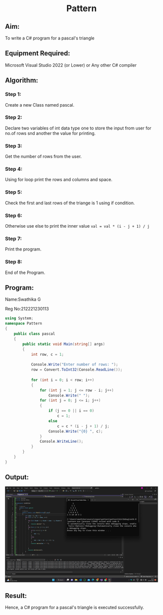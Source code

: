 # <p align="center">Pattern</p>
## Aim:
To write a C# program for a pascal's triangle
## Equipment Required:
Microsoft Visual Studio 2022 (or Lower) or Any other C# compiler
## Algorithm:
### Step 1:
Create a new Class named pascal.
### Step 2:
Declare two variables of int data type one to store the input from user for no.of rows snd another the value for printing.
### Step 3:
Get the number of rows from the user.
### Step 4:
Using for loop print the rows and columns and space.
### Step 5:
Check the first and last rows of the triange is 1 using if condition.
### Step 6:
Otherwise use else to print the inner value
```val = val * (i - j + 1) / j```
### Step 7:
Print the program.
### Step 8:
End of the Program.
## Program:
Name:Swathika G

Reg No:212221230113
```C#
using System;
namespace Pattern
{
    public class pascal
    {
        public static void Main(string[] args)
        {
            int row, c = 1;

            Console.Write("Enter number of rows: ");
            row = Convert.ToInt32(Console.ReadLine());

            for (int i = 0; i < row; i++)
            {
                for (int j = 1; j <= row - i; j++)
                    Console.Write(" ");
                for (int j = 0; j <= i; j++)
                {
                    if (j == 0 || i == 0)
                        c = 1;
                    else
                        c = c * (i - j + 1) / j;
                    Console.Write("{0} ", c);
                }
                Console.WriteLine();
            }
        }
    }
}        
```
## Output:
![output](c.png)
## Result:
Hence, a C# program for a pascal's triangle is executed successfully.
